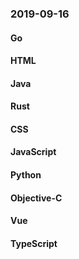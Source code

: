 ### 2019-09-16

#### Go

#### HTML

#### Java

#### Rust

#### CSS

#### JavaScript

#### Python

#### Objective-C

#### Vue

#### TypeScript
